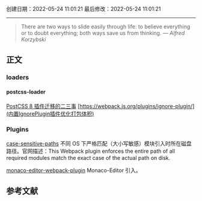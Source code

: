 
创建日期：2022-05-24 11:01:21
最后修改：2022-05-24 11:01:21
- - -
> There are two ways to slide easily through life: to believe everything or to doubt everything; both ways save us from thinking.
> — <cite>Alfred Korzybski</cite>

## 正文
### loaders
#### postcss-loader
[PostCSS 8 插件迁移的二三事](https://www.w3ctech.com/topic/2226)
[https://webpack.js.org/plugins/ignore-plugin/](内置IgnorePlugin插件优化打包体积)
### Plugins
[case-sensitive-paths](https://www.npmjs.com/package/case-sensitive-paths-webpack-plugin) 不同 OS 下严格匹配（大小写敏感）模块引入时所在磁盘路径。官网描述：This Webpack plugin enforces the entire path of all required modules match the exact case of the actual path on disk.

[monaco-editor-webpack-plugin](https://www.npmjs.com/package/monaco-editor-webpack-plugin) Monaco-Editor 引入。


## 参考文献
